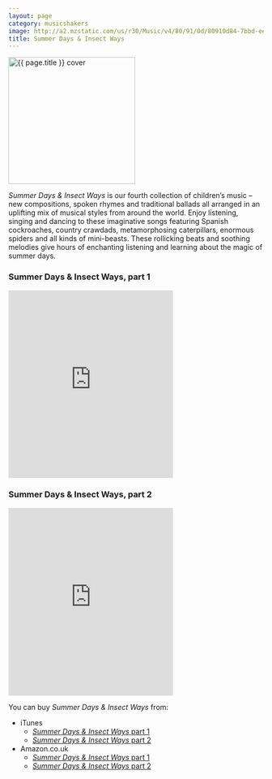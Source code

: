 ```yaml
---
layout: page
category: musicshakers
image: http://a2.mzstatic.com/us/r30/Music/v4/80/91/0d/80910d84-7bbd-ee32-b6d6-42c3717ff0b5/EMU_EMU130391.170x170-75.jpg
title: Summer Days & Insect Ways
---
```


<aside class="inset right">
<img src="{{ page.image }}" title="{{ page.title }} cover" width="250" class="border">
</aside>

*Summer Days & Insect Ways* is our fourth collection of children’s music – new compositions, spoken rhymes and traditional ballads all arranged in an uplifting mix of musical styles from around the world. Enjoy listening, singing and dancing to these imaginative songs featuring Spanish cockroaches, country crawdads, metamorphosing caterpillars, enormous spiders and all kinds of mini-beasts. These rollicking beats and soothing melodies give hours of enchanting listening and learning about the magic of summer days.

### Summer Days & Insect Ways, part 1
<iframe src="https://widgets.itunes.apple.com/widget.html?c=gb&brc=FFFFFF&blc=FFFFFF&trc=FFFFFF&tlc=FFFFFF&d=&t=&m=music&e=album&w=325&h=370&ids=633505935&wt=discovery&partnerId=&affiliate_id=&at=&ct=" frameborder="0" style="overflow-x:hidden;overflow-y:hidden;width:325px;height: 370px;border:0px"></iframe>

### Summer Days & Insect Ways, part 2
<iframe src="https://widgets.itunes.apple.com/widget.html?c=gb&brc=FFFFFF&blc=FFFFFF&trc=FFFFFF&tlc=FFFFFF&d=&t=&m=music&e=album&w=325&h=370&ids=633501652&wt=discovery&partnerId=&affiliate_id=&at=&ct=" frameborder="0" style="overflow-x:hidden;overflow-y:hidden;width:325px;height: 370px;border:0px"></iframe>

You can buy *Summer Days & Insect Ways* from:

- iTunes
  - [*Summer Days & Insect Ways* part 1](https://itunes.apple.com/gb/album/summer-days-insect-ways-pt.-1/id633505935)
  - [*Summer Days & Insect Ways* part 2](https://itunes.apple.com/gb/album/summer-days-insect-ways-pt.-2/id633501652)
- Amazon.co.uk
  - [*Summer Days & Insect Ways* part 1](http://www.amazon.co.uk/Summer-Days-Insect-Ways-Pt/dp/B00CBEQYAS)
  - [*Summer Days & Insect Ways* part 2](http://www.amazon.co.uk/Summer-Days-Insect-Ways-Pt/dp/B00CBEQJ7Q)
